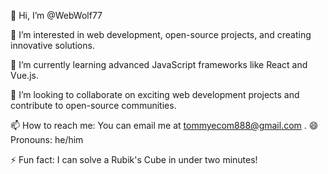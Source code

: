 👋 Hi, I’m @WebWolf77

👀 I’m interested in web development, open-source projects, and creating innovative solutions.

🌱 I’m currently learning advanced JavaScript frameworks like React and Vue.js.

💞️ I’m looking to collaborate on exciting web development projects and contribute to open-source communities.

📫 How to reach me: You can email me at tommyecom888@gmail.com .
😄 Pronouns: he/him

⚡ Fun fact: I can solve a Rubik's Cube in under two minutes!
<!---
WebWolf77/WebWolf77 is a ✨ special ✨ repository because its `README.md` (this file) appears on your GitHub profile.
You can click the Preview link to take a look at your changes.
--->
